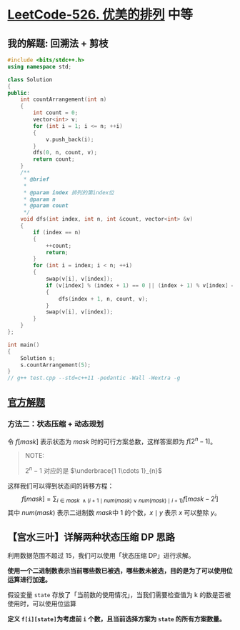# [LeetCode-526. 优美的排列](https://leetcode.cn/problems/beautiful-arrangement/) 中等



## 我的解题: 回溯法 + 剪枝



```C++
#include <bits/stdc++.h>
using namespace std;

class Solution
{
public:
	int countArrangement(int n)
	{
		int count = 0;
		vector<int> v;
		for (int i = 1; i <= n; ++i)
		{
			v.push_back(i);
		}
		dfs(0, n, count, v);
		return count;
	}
	/**
	 * @brief
	 *
	 * @param index 排列的第index位
	 * @param n
	 * @param count
	 */
	void dfs(int index, int n, int &count, vector<int> &v)
	{
		if (index == n)
		{
			++count;
			return;
		}
		for (int i = index; i < n; ++i)
		{
			swap(v[i], v[index]);
			if (v[index] % (index + 1) == 0 || (index + 1) % v[index] == 0)
			{
				dfs(index + 1, n, count, v);
			}
			swap(v[i], v[index]);
		}
	}
};

int main()
{
	Solution s;
	s.countArrangement(5);
}
// g++ test.cpp --std=c++11 -pedantic -Wall -Wextra -g


```



## [官方解题](https://leetcode.cn/problems/beautiful-arrangement/solution/you-mei-de-pai-lie-by-leetcode-solution-vea2/)



### 方法二：状态压缩 + 动态规划

令 $f[\textit{mask}]$ 表示状态为 $\textit{mask}$ 时的可行方案总数，这样答案即为 $f[2^n - 1]$。

> NOTE: 
>
> $2^n - 1$ 对应的是 $\underbrace{1  1\cdots 1}_{n}$
>
> 

这样我们可以得到状态间的转移方程：
$$
f[\textit{mask}] = \sum_{i \in \textit{mask} ~\wedge \big( i+1 \mid \textit{num}(\textit{mask}) ~\vee~ \textit{num}(\textit{mask}) \mid i+1 \big) } f[\textit{mask} - 2^i]
$$
其中 $\textit{num}(\textit{mask})$ 表示二进制数 $\textit{mask}$中 $1$ 的个数，$x \mid y$ 表示 $x$ 可以整除 $y$。



## 【宫水三叶】详解两种状态压缩 DP 思路

利用数据范围不超过 $15$，我们可以使用「状态压缩 DP」进行求解。

**使用一个二进制数表示当前哪些数已被选，哪些数未被选，目的是为了可以使用位运算进行加速。**

假设变量 `state` 存放了「当前数的使用情况」，当我们需要检查值为 k 的数是否被使用时，可以使用位运算



**定义 `f[i][state]`为考虑前 `i` 个数，且当前选择方案为 `state` 的所有方案数量。**

